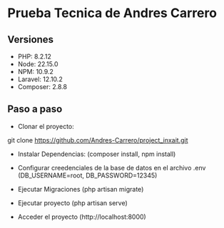 
# Prueba Tecnica de Andres Carrero
## Versiones
- PHP: 8.2.12
- Node: 22.15.0
- NPM: 10.9.2
- Laravel: 12.10.2
- Composer: 2.8.8

## Paso a paso
- Clonar el proyecto: 

git clone https://github.com/Andres-Carrero/project_inxait.git

- Instalar Dependencias:
(composer install, npm install)

- Configurar creedenciales de la base de datos en el archivo .env
(DB_USERNAME=root, DB_PASSWORD=12345)

- Ejecutar Migraciones
(php artisan migrate)

- Ejecutar proyecto
(php artisan serve)

- Acceder el proyecto
(http://localhost:8000)
